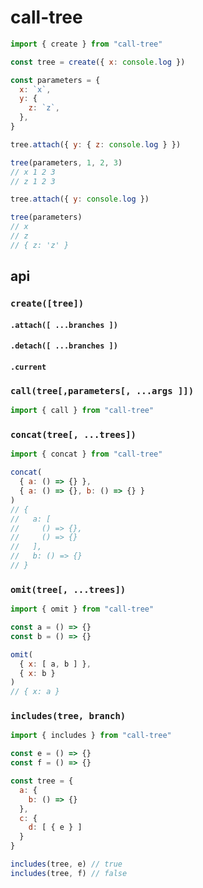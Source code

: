 # call-tree

```javascript
import { create } from "call-tree"

const tree = create({ x: console.log })

const parameters = {
  x: `x`,
  y: {
    z: `z`,
  },
}

tree.attach({ y: { z: console.log } })

tree(parameters, 1, 2, 3)
// x 1 2 3
// z 1 2 3

tree.attach({ y: console.log })

tree(parameters)
// x
// z
// { z: 'z' }
```

## api

### `create([tree])`

#### `.attach([ ...branches ])`

#### `.detach([ ...branches ])`

#### `.current`

### `call(tree[,parameters[, ...args ]])`

```javascript
import { call } from "call-tree"
```

### `concat(tree[, ...trees])`

```javascript
import { concat } from "call-tree"

concat(
  { a: () => {} },
  { a: () => {}, b: () => {} }
)
// {
//   a: [
//     () => {},
//     () => {}
//   ],
//   b: () => {}
// }
```

### `omit(tree[, ...trees])`

```javascript
import { omit } from "call-tree"

const a = () => {}
const b = () => {}

omit(
  { x: [ a, b ] },
  { x: b }
)
// { x: a }
```

### `includes(tree, branch)`

```javascript
import { includes } from "call-tree"

const e = () => {}
const f = () => {}

const tree = {
  a: {
    b: () => {}
  },
  c: {
    d: [ { e } ]
  }
}

includes(tree, e) // true
includes(tree, f) // false
```